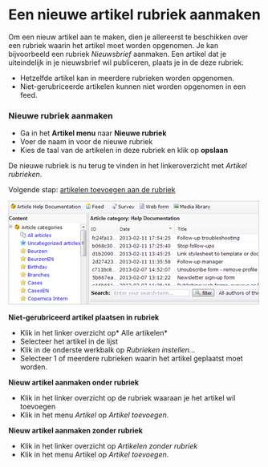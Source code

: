 # Een nieuwe artikel rubriek aanmaken

Om een nieuw artikel aan te maken, dien je allereerst te beschikken over
een rubriek waarin het artikel moet worden opgenomen. Je kan
bijvoorbeeld een rubriek *Nieuwsbrief* aanmaken. Een artikel dat je
uiteindelijk in je nieuwsbrief wil publiceren, plaats je in de deze
rubriek.

-   Hetzelfde artikel kan in meerdere rubrieken worden opgenomen.
-   Niet-gerubriceerde artikelen kunnen niet worden opgenomen in een
    feed.

### Nieuwe rubriek aanmaken

-   Ga in het **Artikel menu** naar **Nieuwe rubriek**
-   Voer de naam in voor de nieuwe rubriek
-   Kies de taal van de artikelen in deze rubriek en klik op **opslaan**

De nieuwe rubriek is nu terug te vinden in het linkeroverzicht met
*Artikel rubrieken*.

Volgende stap: [artikelen toevoegen aan de
rubriek](artikelen-toevoegen-aan-de-rubriek)

![](../images/article_categories.png)

**Niet-gerubriceerd artikel plaatsen in rubriek**

-   Klik in het linker overzicht op* Alle artikelen*
-   Selecteer het artikel in de lijst
-   Klik in de onderste werkbalk op *Rubrieken instellen…*
-   Selecteer 1 of meerdere rubrieken waarin het artikel geplaatst moet
    worden.

**Nieuw artikel aanmaken onder rubriek**

-   Klik in het linker overzicht op de rubriek waaraan je het artikel
    wil toevoegen
-   Klik in het menu *Artikel* op *Artikel toevoegen*.

**Nieuw artikel aanmaken zonder rubriek**

-   Klik in het linker overzicht op *Artikelen zonder rubriek*
-   Klik in het menu Artikel op *Artikel toevoegen*.
